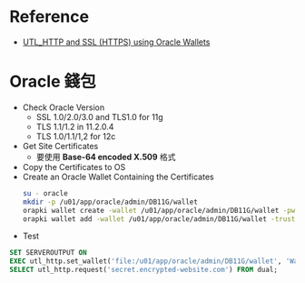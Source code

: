 # Reference
- [UTL_HTTP and SSL (HTTPS) using Oracle Wallets](https://oracle-base.com/articles/misc/utl_http-and-ssl)

# Oracle 錢包
- Check Oracle Version
    - SSL 1.0/2.0/3.0 and TLS1.0 for 11g
    - TLS 1.1/1.2 in 11.2.0.4
    - TLS 1.0/1.1/1,2 for 12c
- Get Site Certificates
    - 要使用 **Base-64 encoded X.509** 格式
- Copy the Certificates to OS
- Create an Oracle Wallet Containing the Certificates
    ```bash
    su - oracle
    mkdir -p /u01/app/oracle/admin/DB11G/wallet
    orapki wallet create -wallet /u01/app/oracle/admin/DB11G/wallet -pwd WalletPasswd123 -auto_login
    orapki wallet add -wallet /u01/app/oracle/admin/DB11G/wallet -trusted_cert -cert "/home/oracle/ssl/ca-base.cer" -pwd WalletPasswd123
    ```
- Test
```sql
SET SERVEROUTPUT ON
EXEC utl_http.set_wallet('file:/u01/app/oracle/admin/DB11G/wallet', 'WalletPasswd123');
SELECT utl_http.request('secret.encrypted-website.com') FROM dual;
```